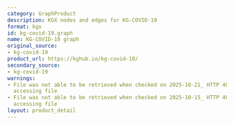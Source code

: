 ```yaml
---
category: GraphProduct
description: KGX nodes and edges for KG-COVID-19
format: kgx
id: kg-covid-19.graph
name: KG-COVID-19 graph
original_source:
- kg-covid-19
product_url: https://kghub.io/kg-covid-19/
secondary_source:
- kg-covid-19
warnings:
- File was not able to be retrieved when checked on 2025-10-21_ HTTP 403 error when
  accessing file
- File was not able to be retrieved when checked on 2025-10-15_ HTTP 403 error when
  accessing file
layout: product_detail
---
```

